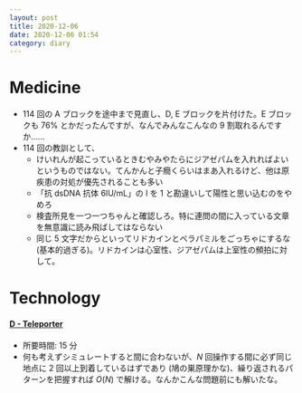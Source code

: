 ```yaml
---
layout: post
title: 2020-12-06
date: 2020-12-06 01:54
category: diary
---
```


# Medicine
- 114 回の A ブロックを途中まで見直し、D, E ブロックを片付けた。E ブロックも 76% とかだったんですが、なんでみんなこんなの 9 割取れるんですか……
- 114 回の教訓として、
  - けいれんが起こっているときむやみやたらにジアゼパムを入れればよいというものではない。てんかんと子癇くらいはまあ入れるけど、他は原疾患の対処が優先されることも多い
  - 「抗 dsDNA 抗体 6IU/mL」の I を 1 と勘違いして陽性と思い込むのをやめろ
  - 検査所見を一つ一つちゃんと確認しろ。特に連問の間に入っている文章を無意識に読み飛ばしてはならない
  - 同じ 5 文字だからといってリドカインとベラパミルをごっちゃにするな (基本的過ぎる)。リドカインは心室性、ジアゼパムは上室性の頻拍に対して。

# Technology

#### [D - Teleporter](https://atcoder.jp/contests/abc167/tasks/abc167_d)
- 所要時間: 15 分
- 何も考えずシミュレートすると間に合わないが、$N$ 回操作する間に必ず同じ地点に 2 回以上到着しているはずであり (鳩の巣原理かな)、繰り返されるパターンを把握すれば $O(N)$ で解ける。なんかこんな問題前にも解いたな。